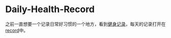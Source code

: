 # Daily-Health-Record
之前一直想要一个记录日常好习惯的一个地方，看到[健身记录](https://github.com/hoosin/EveryDaySport/tree/master/guide)，每天的记录打开在[record]()中。
